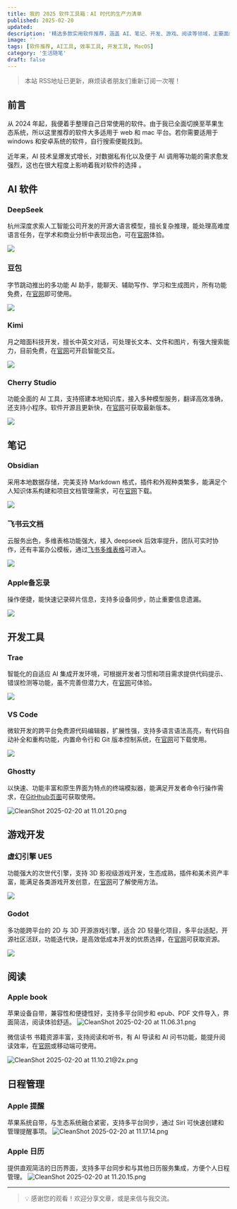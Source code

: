 ```yaml
---
title: 我的 2025 软件工具箱：AI 时代的生产力清单
published: 2025-02-20
updated: 
description: '精选多款实用软件推荐，涵盖 AI、笔记、开发、游戏、阅读等领域，主要面向苹果生态系统用户。'
image: ''
tags: [软件推荐, AI工具, 效率工具, 开发工具, MacOS]
category: '生活随笔'
draft: false
---
```


> 本站 RSS地址已更新，麻烦读者朋友们重新订阅一次喔！

## 前言

从 2024 年起，我便着手整理自己日常使用的软件。由于我已全面切换至苹果生态系统，所以这里推荐的软件大多适用于 web 和 mac 平台。若你需要适用于 windows 和安卓系统的软件，自行搜索便能找到。

近年来，AI 技术呈爆发式增长，对数据私有化以及便于 AI 调用等功能的需求愈发强烈，这也在很大程度上影响着我对软件的选择 。

## AI 软件

### DeepSeek
杭州深度求索人工智能公司开发的开源大语言模型，擅长复杂推理，能处理高难度语言任务，在学术和商业分析中表现出色，可在[官网](https://chat.deepseek.com)体验。

![](https://blog-1259751088.cos.ap-shanghai.myqcloud.com/CleanShot%202025-02-14%20at%2014.55.05%402x.png?imageSlim)

### 豆包
字节跳动推出的多功能 AI 助手，能聊天、辅助写作、学习和生成图片，所有功能免费，在[官网](https://www.doubao.com/chat/)即可使用。

![](https://blog-1259751088.cos.ap-shanghai.myqcloud.com/CleanShot%202025-02-14%20at%2014.54.13%402x.png?imageSlim)

### Kimi
月之暗面科技开发，擅长中英文对话，可处理长文本、文件和图片，有强大搜索能力，目前免费，在[官网](https://kimi.moonshot.cn)可开启智能交互。

![](https://blog-1259751088.cos.ap-shanghai.myqcloud.com/20250220084752449.png?imageSlim)

### Cherry Studio
功能全面的 AI 工具，支持搭建本地知识库，接入多种模型服务，翻译高效准确，还支持小程序。软件开源且更新快，在[官网](https://cherry-ai.com/)可获取最新版本。

![](https://blog-1259751088.cos.ap-shanghai.myqcloud.com/20250220104224103.png?imageSlim)

## 笔记

### Obsidian
采用本地数据存储，完美支持 Markdown 格式，插件和外观种类繁多，能满足个人知识体系构建和项目文档管理需求，可在[官网](https://obsidian.md)下载。

![](https://blog-1259751088.cos.ap-shanghai.myqcloud.com/20250220103355358.png?imageSlim)

### 飞书云文档
云服务出色，多维表格功能强大，接入 deepseek 后效率提升，团队可实时协作，还有丰富办公模板，通过[飞书多维表格](https://www.feishu.cn/product/base)可进入。

![](https://blog-1259751088.cos.ap-shanghai.myqcloud.com/20250220103152666.png?imageSlim)

### Apple备忘录
操作便捷，能快速记录碎片信息，支持多设备同步，防止重要信息遗漏。

![](https://blog-1259751088.cos.ap-shanghai.myqcloud.com/20250220104427897.png?imageSlim)

## 开发工具

### Trae
智能化的自适应 AI 集成开发环境，可根据开发者习惯和项目需求提供代码提示、错误检测等功能，虽不完善但潜力大，在[官网](https://www.trae.ai)可体验。

![](https://blog-1259751088.cos.ap-shanghai.myqcloud.com/20250220103852982.png?imageSlim)

### VS Code
微软开发的跨平台免费源代码编辑器，扩展性强，支持多语言语法高亮，有代码自动补全和重构功能，内置命令行和 Git 版本控制系统，在[官网](https://code.visualstudio.com)可下载使用。

![](https://blog-1259751088.cos.ap-shanghai.myqcloud.com/20250220104824364.png?imageSlim)

### Ghostty
以快速、功能丰富和原生界面为特点的终端模拟器，能满足开发者命令行操作需求，在[GitHhub页面](https://github.com/ghostty-org/ghostty)可获取使用。

![CleanShot 2025-02-20 at 11.01.20.png](https://blog-1259751088.cos.ap-shanghai.myqcloud.com/20250220110123440.png?imageSlim)


## 游戏开发

### 虚幻引擎 UE5
功能强大的次世代引擎，支持 3D 影视级游戏开发，生态成熟，插件和美术资产丰富，能满足各类游戏开发创意，在[官网](https://www.unrealengine.com/zh-CN/unreal-engine-5)可了解使用方法。

![](https://blog-1259751088.cos.ap-shanghai.myqcloud.com/20250220105551517.png?imageSlim)

### Godot 
多功能跨平台的 2D 与 3D 开源游戏引擎，适合 2D 轻量化项目，多平台适配，开源社区活跃，功能迭代快，是高效低成本开发的优质选择，在[官网](https://godotengine.org)可获取资源。

![](https://blog-1259751088.cos.ap-shanghai.myqcloud.com/20250220105350570.png?imageSlim)


## 阅读

### Apple book
苹果设备自带，兼容性和便捷性好，支持多平台同步和 epub、PDF 文件导入，界面简洁，阅读体验舒适。
![CleanShot 2025-02-20 at 11.06.31.png](https://blog-1259751088.cos.ap-shanghai.myqcloud.com/20250220110636572.png?imageSlim)

微信读书
书籍资源丰富，支持阅读和听书，有 AI 导读和 AI 问书功能，能提升阅读效率，在[官网](https://weread.qq.com)或移动端可使用。

![CleanShot 2025-02-20 at 11.10.21@2x.png](https://blog-1259751088.cos.ap-shanghai.myqcloud.com/20250220111025713.png?imageSlim)


## 日程管理

### Apple 提醒
苹果系统自带，与生态系统融合紧密，支持多平台同步，通过 Siri 可快速创建和管理提醒事项。
![CleanShot 2025-02-20 at 11.17.14.png](https://blog-1259751088.cos.ap-shanghai.myqcloud.com/20250220111721566.png?imageSlim)

### Apple 日历
提供直观简洁的日历界面，支持多平台同步和与其他日历服务集成，方便个人日程管理。
![CleanShot 2025-02-20 at 11.20.15.png](https://blog-1259751088.cos.ap-shanghai.myqcloud.com/20250220112018986.png?imageSlim)

---

> 💡 感谢您的观看！欢迎分享文章，或是来信与我交流。
